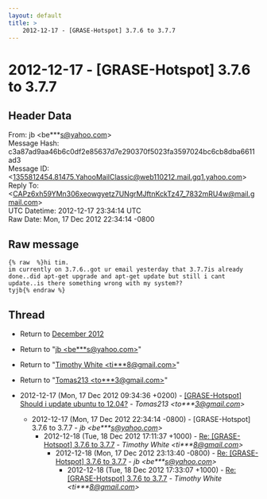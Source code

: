```yaml
---
layout: default
title: >
    2012-12-17 - [GRASE-Hotspot] 3.7.6 to 3.7.7
---
```


# 2012-12-17 - [GRASE-Hotspot] 3.7.6 to 3.7.7

## Header Data

From: jb \<be***s@yahoo.com\><br>
Message Hash: c3a87ad9aa46b6c0df2e85637d7e290370f5023fa3597024bc6cb8dba6611ad3<br>
Message ID: \<1355812454.81475.YahooMailClassic@web110212.mail.gq1.yahoo.com\><br>
Reply To: \<CAPz6xh59YMn306xeowgyetz7UNgrMJftnKckTz47_7832mRU4w@mail.gmail.com\><br>
UTC Datetime: 2012-12-17 23:34:14 UTC<br>
Raw Date: Mon, 17 Dec 2012 22:34:14 -0800<br>

## Raw message

```
{% raw  %}hi tim.
im currently on 3.7.6..got ur email yesterday that 3.7.7is already done..did apt-get upgrade and apt-get update but still i cant update..is there something wrong with my system??
tyjb{% endraw %}
```

## Thread

+ Return to [December 2012](/archive/2012/12)

+ Return to "[jb <be***s<span>@</span>yahoo.com>](/authors/be___s_at_yahoo_com)"
+ Return to "[Timothy White <ti***8<span>@</span>gmail.com>](/authors/ti___8_at_gmail_com)"
+ Return to "[Tomas213 <to***3<span>@</span>gmail.com>](/authors/to___3_at_gmail_com)"

+ 2012-12-17 (Mon, 17 Dec 2012 09:34:36 +0200) - [[GRASE-Hotspot] Should i update ubuntu to 12.04?](/archive/2012/12/c807045066ff2339394b644f603450e32bb576c65a3bc6e4cc1fb20c3a1d0ecf) - _Tomas213 \<to***3@gmail.com\>_
  + 2012-12-17 (Mon, 17 Dec 2012 22:34:14 -0800) - [GRASE-Hotspot] 3.7.6 to 3.7.7 - _jb \<be***s@yahoo.com\>_
    + 2012-12-18 (Tue, 18 Dec 2012 17:11:37 +1000) - [Re: [GRASE-Hotspot] 3.7.6 to 3.7.7](/archive/2012/12/0d15c8d31a5761b3c3d03a660db2c14599dd03e51b3faf105fd5e9a92884934b) - _Timothy White \<ti***8@gmail.com\>_
      + 2012-12-18 (Mon, 17 Dec 2012 23:13:40 -0800) - [Re: [GRASE-Hotspot] 3.7.6 to 3.7.7](/archive/2012/12/546d3e71bbf65d2ff6f0acb4d928544a207afd319e67d7c86a6d954f8908ab0e) - _jb \<be***s@yahoo.com\>_
        + 2012-12-18 (Tue, 18 Dec 2012 17:33:07 +1000) - [Re: [GRASE-Hotspot] 3.7.6 to 3.7.7](/archive/2012/12/6972fd86281dc3f2d90d02896b9ec5c174bda1cb604cca6af25a627d084c372c) - _Timothy White \<ti***8@gmail.com\>_

